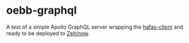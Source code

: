 # oebb-graphql
A test of a simple Apollo GraphQL server wrapping the [hafas-client](https://github.com/public-transport/hafas-client) 
and ready to be deployed to [Zeit/now](https://zeit.co/).
